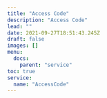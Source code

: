 ```yaml
---
title: "Access Code"
description: "Access Code"
lead: ""
date: 2021-09-27T18:51:43.245Z
draft: false
images: []
menu:
  docs:
    parent: "service"
toc: true
service:
  name: "AccessCode"
---
```

